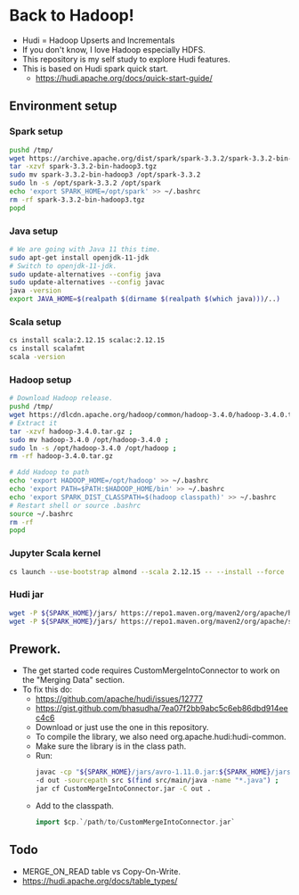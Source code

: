 # Back to Hadoop!
* Hudi = Hadoop Upserts and Incrementals
* If you don't know, I love Hadoop especially HDFS.
* This repository is my self study to explore Hudi features.
* This is based on Hudi spark quick start.
    * https://hudi.apache.org/docs/quick-start-guide/

## Environment setup
### Spark setup
```bash
pushd /tmp/
wget https://archive.apache.org/dist/spark/spark-3.3.2/spark-3.3.2-bin-hadoop3.tgz
tar -xzvf spark-3.3.2-bin-hadoop3.tgz
sudo mv spark-3.3.2-bin-hadoop3 /opt/spark-3.3.2
sudo ln -s /opt/spark-3.3.2 /opt/spark
echo 'export SPARK_HOME=/opt/spark' >> ~/.bashrc
rm -rf spark-3.3.2-bin-hadoop3.tgz
popd
```

### Java setup
```bash
# We are going with Java 11 this time.
sudo apt-get install openjdk-11-jdk
# Switch to openjdk-11-jdk.
sudo update-alternatives --config java 
sudo update-alternatives --config javac 
java -version
export JAVA_HOME=$(realpath $(dirname $(realpath $(which java)))/..)
```

### Scala setup
```bash
cs install scala:2.12.15 scalac:2.12.15
cs install scalafmt
scala -version
```

### Hadoop setup
```bash
# Download Hadoop release.
pushd /tmp/
wget https://dlcdn.apache.org/hadoop/common/hadoop-3.4.0/hadoop-3.4.0.tar.gz ;
# Extract it
tar -xzvf hadoop-3.4.0.tar.gz ;
sudo mv hadoop-3.4.0 /opt/hadoop-3.4.0 ;
sudo ln -s /opt/hadoop-3.4.0 /opt/hadoop ;
rm -rf hadoop-3.4.0.tar.gz

# Add Hadoop to path
echo 'export HADOOP_HOME=/opt/hadoop' >> ~/.bashrc
echo 'export PATH=$PATH:$HADOOP_HOME/bin' >> ~/.bashrc
echo 'export SPARK_DIST_CLASSPATH=$(hadoop classpath)' >> ~/.bashrc
# Restart shell or source .bashrc
source ~/.bashrc
rm -rf 
popd
```

### Jupyter Scala kernel
```bash
cs launch --use-bootstrap almond --scala 2.12.15 -- --install --force
```

### Hudi jar
```bash
wget -P ${SPARK_HOME}/jars/ https://repo1.maven.org/maven2/org/apache/hudi/hudi-spark3-bundle_2.12/1.0.0/hudi-spark3-bundle_2.12-1.0.0.jar
wget -P ${SPARK_HOME}/jars/ https://repo1.maven.org/maven2/org/apache/spark/spark-hive_2.12/3.3.2/spark-hive_2.12-3.3.2.jar
```

## Prework.
* The get started code requires CustomMergeIntoConnector to work on the "Merging Data" section.
* To fix this do:
    * https://github.com/apache/hudi/issues/12777
    * https://gist.github.com/bhasudha/7ea07f2bb9abc5c6eb86dbd914eec4c6
    * Download or just use the one in this repository.
    * To compile the library, we also need org.apache.hudi:hudi-common.
    * Make sure the library is in the class path.
    * Run:
        ```bash
        javac -cp "${SPARK_HOME}/jars/avro-1.11.0.jar:${SPARK_HOME}/jars/hudi-spark3-bundle_2.12-1.0.0.jar:" \
        -d out -sourcepath src $(find src/main/java -name "*.java") ;
        jar cf CustomMergeIntoConnector.jar -C out .
        ```
    * Add to the classpath.
        ```scala
        import $cp.`/path/to/CustomMergeIntoConnector.jar`
        ```


## Todo
* MERGE_ON_READ table vs Copy-On-Write.
* https://hudi.apache.org/docs/table_types/